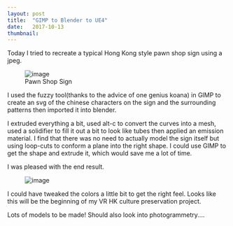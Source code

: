```yaml
---
layout: post
title:  "GIMP to Blender to UE4"
date:   2017-10-13
thumbnail: 
---
```



Today I tried to recreate a typical Hong Kong style pawn shop sign using a jpeg.

<figure>
	<img src="{{ site.baseurl }}/assets/blog3/pawn_sign.JPG" alt="image">
	<figcaption>
		Pawn Shop Sign
	</figcaption>
</figure>

I used the fuzzy tool(thanks to the advice of one genius koana) in GIMP to create an svg of the chinese characters on the sign and the surrounding patterns then imported it into blender. 

I extruded everything a bit, used alt-c to convert the curves into a mesh, used a solidifier to fill it out a bit to look like tubes then applied an emission material.
I find that there was no need to actually model the sign itself but using loop-cuts to conform a plane into the right shape. I could use GIMP to get the shape and extrude it,
 which would save me a lot of time. 

I was pleased with the end result.

<figure>
	<img src="{{ site.baseurl }}/assets/blog3/pawn_sign_blender.jpg" alt="image">
</figure>  

  

I could have tweaked the colors a little bit to get the right feel. Looks like this will be the beginning of my VR HK culture preservation project.

Lots of models to be made! Should also look into photogrammetry....
